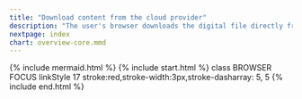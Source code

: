 ```yaml
---
title: "Download content from the cloud provider"
description: "The user's browser downloads the digital file directly from the cloud service"
nextpage: index
chart: overview-core.mmd
---
```

{% include mermaid.html %}
{% include start.html %}
  class BROWSER FOCUS
  linkStyle 17 stroke:red,stroke-width:3px,stroke-dasharray: 5, 5
{% include end.html %}
